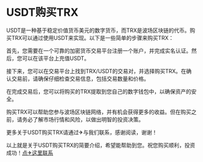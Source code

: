 # USDT购买TRX

USDT是一种基于稳定价值货币美元的数字货币，而TRX是波场区块链的代币。购买TRX可以通过使用USDT来实现。以下是一些简单的步骤来购买TRX：

首先，您需要在一个可靠的加密货币交易平台注册一个账户，并完成实名认证。然后，您可以在该平台上充值USDT。

接下来，您可以在交易平台上找到TRX/USDT的交易对，并选择购买TRX。在确认交易前，请确保仔细检查交易信息，包括交易数量和价格。

在完成交易后，您可以将购买的TRX提取到您自己的数字钱包中，以确保资产的安全。

购买TRX可以帮助您参与波场区块链网络，并有机会获得更多的收益。但在购买之前，请务必了解市场行情和风险，以做出明智的投资决策。

更多关于USDT购买TRX请通过✈与我们联系，感谢阅读，谢谢！

以上就是关于USDT购买TRX的简要介绍，希望能帮助到您。祝您购买顺利，投资成功！[点✈这里联系](https://t.me/trxduihuandaqun)